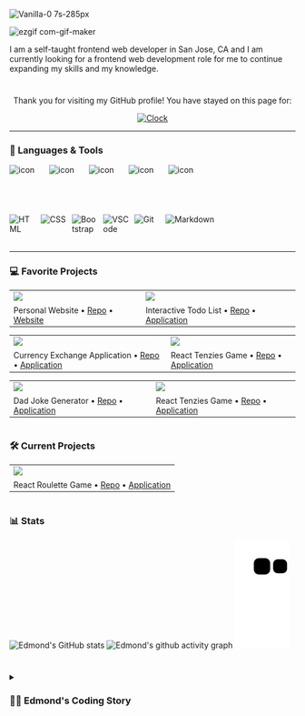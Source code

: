 
[//]: (![4WfSAyUt](https://user-images.githubusercontent.com/26613209/199795691-9538f8d5-4573-468e-a13d-a22f782d7f21.gif))
![Vanilla-0 7s-285px](https://user-images.githubusercontent.com/26613209/199798452-b2f86139-4210-4ab7-b1e5-3dbdc3662fb4.gif)

![ezgif com-gif-maker](https://user-images.githubusercontent.com/26613209/199841272-9764c411-9749-40d6-ac08-48d4469a10ff.gif)

I am a self-taught frontend web developer in San Jose, CA and I am currently looking for a frontend web development role for me to continue expanding my skills and my knowledge.

#



<p align="center">
Thank you for visiting my GitHub profile! You have stayed on this page for:
</p>

<p align="center">
<a href="https://github.com/tomchen/animated-svg-clock" title="Animated SVG clock"><img src="https://github.com/tomchen/animated-svg-clock/raw/master/clock.svg" alt="Clock" width="100px" height="100px"></a>
</p>

---

### 🧰 Languages & Tools
<div style="display: flex; align-items: flex-start;">
<img src="https://techstack-generator.vercel.app/react-icon.svg" alt="icon" width="70" height="70" />
<img src="https://techstack-generator.vercel.app/ts-icon.svg" alt="icon" width="70" height="70" />
<img src="https://techstack-generator.vercel.app/js-icon.svg" alt="icon" width="70" height="70" />
<img src="https://techstack-generator.vercel.app/python-icon.svg" alt="icon" width="70" height="70" />
<img src="https://techstack-generator.vercel.app/github-icon.svg" alt="icon" width="70" height="70" />
</div>

<br/>

<div>
<img align="left" alt="HTML" width="45px" style="padding-right:10px;" src="https://cdn.jsdelivr.net/gh/devicons/devicon/icons/html5/html5-plain.svg" />
<img align="left" alt="CSS" width="45px" style="padding-right:10px;" src="https://cdn.jsdelivr.net/gh/devicons/devicon/icons/css3/css3-plain.svg" />
<img align="left" alt="Bootstrap" width="45px" style="padding-right:10px;" src="https://cdn.jsdelivr.net/gh/devicons/devicon/icons/bootstrap/bootstrap-plain.svg" />
<img align="left" alt="VSCode" width="45px" style="padding-right:10px;" src="https://user-images.githubusercontent.com/26613209/199842530-64fd0a9f-2727-4017-886f-01c5a7c7614e.svg" />
<img align="left" alt="Git" width="45px" style="padding-right:10px;" src="https://cdn.jsdelivr.net/gh/devicons/devicon/icons/git/git-original.svg" />
<img align="left" alt="Markdown" height="45px" style="padding-right:10px;" src="https://user-images.githubusercontent.com/26613209/199828245-291d6d94-ae2a-41bc-bd2a-70d13cc7cdc1.svg" />
</div>

[//]: <img align="left" alt="GitHub" width="45px" style="padding-right:10px;" src="https://cdn.jsdelivr.net/gh/devicons/devicon/icons/github/github-original.svg" />
[//]: <img align="left" alt="React" width="45px" style="padding-right:10px;" src="https://cdn.jsdelivr.net/gh/devicons/devicon/icons/react/react-original.svg" />
[//]: <img align="left" alt="JavaScript" width="45px" style="padding-right:10px;" src="https://cdn.jsdelivr.net/gh/devicons/devicon/icons/javascript/javascript-plain.svg" />

[//]: <img align="left" alt="TypeScript" width="45px" style="padding-right:10px;" src="https://cdn.jsdelivr.net/gh/devicons/devicon/icons/typescript/typescript-plain.svg" />
[//]: <img align="left" alt="Python" width="45px" style="padding-right:10px;" src="https://cdn.jsdelivr.net/gh/devicons/devicon/icons/python/python-plain.svg" />


<br/>
<br/>
<br/>

---

### 💻 Favorite Projects

<table>
 
<tr>
<td><a href="https://edmond-luu.github.io"><img src="https://user-images.githubusercontent.com/26613209/199573858-1f6d740b-05ce-4484-aa54-b8073f404657.png" width=500px/></a></td>
<td><a href="https://edmond-luu.github.io/react-todo-list"><img src="https://user-images.githubusercontent.com/26613209/199574496-06224f8f-ac94-4b44-9a44-3a5e88c27c30.png" width=500px/></a></td>
</tr>

<tr>
<td>Personal Website • <a href="https://github.com/Edmond-Luu/Edmond-Luu.github.io">Repo</a> • <a href="https://edmond-Luu.github.io">Website</a></td>
<td>Interactive Todo List • <a href="https://github.com/Edmond-Luu/react-todo-list">Repo</a> • <a href="https://edmond-Luu.github.io/react-todo-list">Application</a></td>

</tr>

</table>

<table>
 <tr>
  <td><a href="https://edmond-luu.github.io/react-currency-exchange" target="_blank" rel="noopener noreferrer"><img src="https://user-images.githubusercontent.com/26613209/199787945-6e936b97-7527-43c0-8d58-31f75eb62653.png" width=500px/></a></td>
  <td><a href="https://edmond-luu.github.io/react-tenzies" target="_blank" rel="noopener noreferrer"><img src="https://user-images.githubusercontent.com/26613209/199788683-cf8ffe07-7491-48ef-9d09-8268154c1e02.png" width=500px/></a></td>

 </tr>
 
 <tr>
<td>Currency Exchange Application • <a href="https://github.com/Edmond-Luu/react-currency-exchange">Repo</a> • <a href="https://edmond-Luu.github.io/react-currency-exchange">Application</a></td>
     <td>React Tenzies Game • <a href="https://github.com/Edmond-Luu/react-currency-exchange">Repo</a> • <a href="https://edmond-Luu.github.io/react-currency-exchange">Application</a></td>
 </tr>
 </table>
 
 
 <table>
 <tr>
<td><a href="https://edmond-luu.github.io/dad-joke"><img src="https://user-images.githubusercontent.com/26613209/199789093-e43e4b6a-7745-474a-870c-d8160e2feb2a.png" width=500px/></a></td>
  <td><a href="https://edmond-luu.github.io/measurementConverter"><img src="https://user-images.githubusercontent.com/26613209/199789466-eafec8dd-dfa5-412d-95bb-bffb2e62bcd2.png" width=500px/></a></td>

 </tr>
 
 <tr>
   <td>Dad Joke Generator • <a href="https://github.com/Edmond-Luu/dad-joke">Repo</a> • <a href="https://edmond-Luu.github.io/dad-joke">Application</a></td>
     <td>React Tenzies Game • <a href="https://github.com/Edmond-Luu/measurementConverter">Repo</a> • <a href="https://edmond-Luu.github.io/measurementConverter">Application</a></td>
 </tr>
 </table>
 
#

### 🛠️ Current Projects
<table>
 <tr>
  <td><a href="https://edmond-luu.github.io/roulette"><img src="https://user-images.githubusercontent.com/26613209/200053453-547fa89c-1ada-4313-8e39-574204983261.png" width=500px/></a></td>
 </tr>
 
 <tr>
  <td>React Roulette Game • <a href="https://github.com/Edmond-Luu/roulette">Repo</a> • <a href="https://edmond-Luu.github.io/roulette">Application</a></td>
 </tr>
</table>

#

### 📊 Stats

![Edmond's GitHub stats](https://github-readme-stats.vercel.app/api?username=edmond-luu&show_icons=true&theme=tokyonight&hide=stars,prs,issues,contribs)
![Edmond's github activity graph](https://activity-graph.herokuapp.com/graph?username=edmond-luu&theme=tokyo-night)
![Snake animation](https://github.com/edmond-luu/edmond-luu/blob/output/github-contribution-snake.svg)

#

<details>
 <summary><h3>👨‍💻 Edmond's Coding Story</h3></summary>
   I graduated college with the intend of entering the accounting field and I have previously worked as a bookkeeping intern. However, I decided that the accounting field is not the right fit for me as I wanted a much bigger challenge and a career where I can continuously build and improve.
